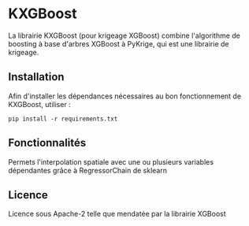 # KXGBoost
La librairie KXGBoost (pour krigeage XGBoost) combine l'algorithme de boosting à base d'arbres XGBoost à PyKrige, qui est une librairie de krigeage.

## Installation
Afin d'installer les dépendances nécessaires au bon fonctionnement de KXGBoost, utiliser :

`pip install -r requirements.txt`


## Fonctionnalités
Permets l'interpolation spatiale avec une ou plusieurs variables dépendantes grâce à RegressorChain de sklearn

## Licence
Licence sous Apache-2 telle que mendatée par la librairie XGBoost